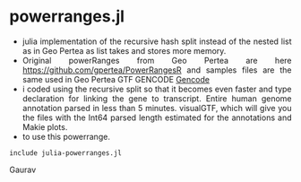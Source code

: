 # powerranges.jl

<div align = "justify">
  
- julia implementation of the recursive hash split instead of the nested list as in Geo Pertea as list takes and stores more memory.
- Original powerRanges from Geo Pertea are here https://github.com/gpertea/PowerRangesR and samples files are the same used in Geo Pertea GTF GENCODE [Gencode](https://www.gencodegenes.org/human/release_43lift37.html)
- i coded using the recursive split so that it becomes even faster and type declaration for linking the gene to transcript. Entire human genome annotation parsed in less than 5 minutes. visualGTF, which will give you the files with the Int64 parsed length estimated for the annotations and Makie plots. 
- to use this powerrange. 
```
include julia-powerranges.jl
```

Gaurav 

